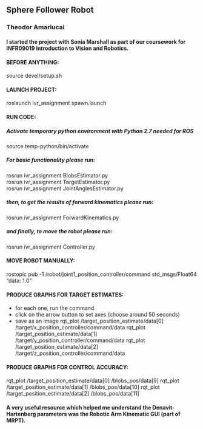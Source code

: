 ## Sphere Follower Robot
### Theodor Amariucai
#### I started the project with Sonia Marshall as part of our coursework for INFR09019 Introduction to Vision and Robotics.

#### BEFORE ANYTHING:
source devel/setup.sh

#### LAUNCH PROJECT:
roslaunch ivr_assignment spawn.launch

#### RUN CODE:
##### Activate temporary python environment with Python 2.7 needed for ROS
source temp-python/bin/activate
##### For basic functionality please run:
rosrun ivr_assignment BlobsEstimator.py \
rosrun ivr_assignment TargetEstimator.py \
rosrun ivr_assignment JointAnglesEstimator.py 
##### then, to get the results of forward kinematics please run:
rosrun ivr_assignment ForwardKinematics.py 
##### and finally, to move the robot please run:
rosrun ivr_assignment Controller.py

#### MOVE ROBOT MANUALLY:
rostopic pub -1 /robot/joint1_position_controller/command std_msgs/Float64 “data: 1.0”

#### PRODUCE GRAPHS FOR TARGET ESTIMATES:
- for each one, run the command
- click on the arrow button to set axes (choose around 50 seconds)
- save as an image
rqt_plot /target_position_estimate/data[0] /target/x_position_controller/command/data
rqt_plot /target_position_estimate/data[1] /target/y_position_controller/command/data
rqt_plot /target_position_estimate/data[2] /target/z_position_controller/command/data

#### PRODUCE GRAPHS FOR CONTROL ACCURACY:
rqt_plot /target_position_estimate/data[0] /blobs_pos/data[9]
rqt_plot /target_position_estimate/data[1] /blobs_pos/data[10]
rqt_plot /target_position_estimate/data[2] /blobs_pos/data[11]

#### A very useful resource which helped me understand the Denavit-Hartenberg parameters was the Robotic Arm Kinematic GUI (part of MRPT).
